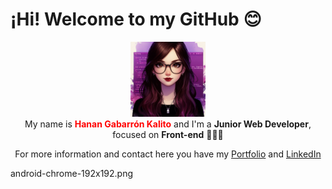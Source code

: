 <h1>¡Hi! Welcome to my GitHub 😊</h1>
<p align="center">
  <img src="avatar_readme_github.jpeg" alt="Hanan Gabarron Avatar" style="height:120px;" />
  <br/>
  My name is <strong style="color:red;">Hanan Gabarrón Kalito</strong> and I'm a <strong>Junior Web Developer</strong>, focused on <strong>Front-end</strong> 👩🏻‍💻
</p>

<p align="center">For more information and contact here you have my <a href="https://portfolio-hanangk.vercel.app">Portfolio</a> and <a href="https://linkedin.com/in/hanangabarron">LinkedIn</a></p>
android-chrome-192x192.png
